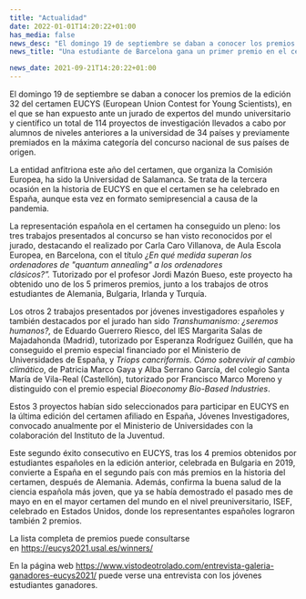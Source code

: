 ```yaml
---
title: "Actualidad"   
date: 2022-01-01T14:20:22+01:00
has_media: false
news_desc: "El domingo 19 de septiembre se daban a conocer los premios de la edición 32 del certamen EUCYS (European Union Contest for Young Scientists), en el que se han expuesto ante un jurado de expertos del mundo universitario y científico un total de 114 proyectos de investigación llevados a cabo por alumnos de niveles anteriores a la universidad de 34 países y previamente premiados en la máxima categoría del concurso nacional de sus países de origen."
news_title: "Una estudiante de Barcelona gana un primer premio en el certamen europeo de jóvenes investigadores"

news_date: 2021-09-21T14:20:22+01:00
---
```

<p>El domingo 19 de septiembre se daban a conocer los premios de la edici&oacute;n 32 del certamen EUCYS (European Union Contest for Young Scientists), en el que se han expuesto ante un jurado de expertos del mundo universitario y cient&iacute;fico un total de 114 proyectos de investigaci&oacute;n llevados a cabo por alumnos de niveles anteriores a la universidad de 34 pa&iacute;ses y previamente premiados en la m&aacute;xima categor&iacute;a del concurso nacional de sus pa&iacute;ses de origen.</p>
<p>La entidad anfitriona este a&ntilde;o del certamen, que organiza la Comisi&oacute;n Europea, ha sido la Universidad de Salamanca. Se trata de la tercera ocasi&oacute;n en la historia de EUCYS en que el certamen se ha celebrado en Espa&ntilde;a, aunque esta vez en formato semipresencial a causa de la pandemia.</p>
<p>La representaci&oacute;n espa&ntilde;ola en el certamen ha conseguido un pleno: los tres trabajos presentados al concurso se han visto reconocidos por el jurado, destacando el realizado por Carla Caro Villanova, de Aula Escola Europea, en Barcelona, con el t&iacute;tulo<span>&nbsp;</span><em>&iquest;En qu&eacute; medida superan los ordenadores de "quantum annealing" a los ordenadores cl&aacute;sicos?&rdquo;.<span>&nbsp;</span></em>Tutorizado por el profesor Jordi Maz&oacute;n Bueso, este proyecto ha obtenido uno de los 5 primeros premios, junto a los trabajos de otros estudiantes de Alemania, Bulgaria, Irlanda y Turqu&iacute;a.</p>
<p>Los otros 2 trabajos presentados por j&oacute;venes investigadores espa&ntilde;oles y tambi&eacute;n destacados por el jurado han sido<span>&nbsp;</span><em>Transhumanismo: &iquest;seremos humanos?,</em><span>&nbsp;</span>de Eduardo Guerrero Riesco, del IES Margarita Salas de Majadahonda (Madrid), tutorizado por Esperanza Rodr&iacute;guez Guill&eacute;n, que ha conseguido el premio especial financiado por el Ministerio de Universidades de Espa&ntilde;a, y<span>&nbsp;</span><em>Triops cancriformis. C&oacute;mo sobrevivir al cambio clim&aacute;tico</em>, de Patricia Marco Gaya y Alba Serrano Garc&iacute;a, del colegio Santa Mar&iacute;a de Vila-Real (Castell&oacute;n), tutorizado por Francisco Marco Moreno y distinguido con el premio especial<span>&nbsp;</span><em>Bioeconomy Bio-Based Industries</em>.</p>
<p>Estos 3 proyectos hab&iacute;an sido seleccionados para participar en EUCYS en la &uacute;ltima edici&oacute;n del certamen afiliado en Espa&ntilde;a, J&oacute;venes Investigadores, convocado anualmente por el Ministerio de Universidades con la colaboraci&oacute;n del Instituto de la Juventud.</p>
<p>Este segundo &eacute;xito consecutivo en EUCYS, tras los 4 premios obtenidos por estudiantes espa&ntilde;oles en la edici&oacute;n anterior, celebrada en Bulgaria en 2019, convierte a Espa&ntilde;a en el segundo pa&iacute;s con m&aacute;s premios en la historia del certamen, despu&eacute;s de Alemania. Adem&aacute;s, confirma la buena salud de la ciencia espa&ntilde;ola m&aacute;s joven, que ya se hab&iacute;a demostrado el pasado mes de mayo en en el mayor certamen del mundo en el nivel preuniversitario, ISEF, celebrado en Estados Unidos, donde los representantes espa&ntilde;oles lograron tambi&eacute;n 2 premios.</p>
<p>La lista completa de premios puede consultarse en<span>&nbsp;</span><a href="https://eucys2021.usal.es/winners/">https://eucys2021.usal.es/winners/</a></p>
<p>En la p&aacute;gina web<span>&nbsp;</span><a href="https://www.vistodeotrolado.com/entrevista-galeria-ganadores-eucys2021/">https://www.vistodeotrolado.com/entrevista-galeria-ganadores-eucys2021/</a><span>&nbsp;</span>puede verse una entrevista con los j&oacute;venes estudiantes ganadores.</p>